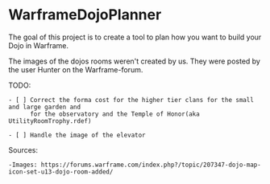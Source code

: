 # WarframeDojoPlanner

The goal of this project is to create a tool to plan how you want to build your Dojo in Warframe.

The images of the dojos rooms weren't created by us. They were posted by the user Hunter on the Warframe-forum.

TODO:

    - [ ] Correct the forma cost for the higher tier clans for the small and large garden and 
          for the observatory and the Temple of Honor(aka UtilityRoomTrophy.rdef)
    
    - [ ] Handle the image of the elevator



Sources:

    -Images: https://forums.warframe.com/index.php?/topic/207347-dojo-map-icon-set-u13-dojo-room-added/
